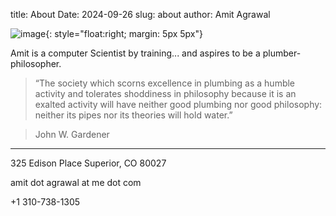 title: About
Date: 2024-09-26 
slug: about
author: Amit Agrawal


![image]({static}/images/Amit.png){: style="float:right; margin: 5px 5px"}




Amit is a computer Scientist by training... and aspires to be a plumber-philosopher. 

> “The society which scorns excellence in plumbing as a humble
activity and tolerates shoddiness in philosophy because it is
an exalted activity will have neither good plumbing nor good
philosophy: neither its pipes nor its theories will hold water.”

> John W. Gardener

---- 

325 Edison Place 
Superior, CO 80027 

amit dot agrawal at me dot com

+1 310-738-1305



